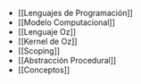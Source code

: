 - [[Lenguajes de Programación]]
- [[Modelo Computacional]]
- [[Lenguaje Oz]]
- [[Kernel de Oz]]
- [[Scoping]]
- [[Abstracción Procedural]]
- [[Conceptos]]
